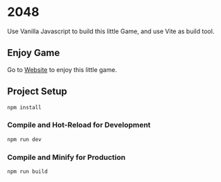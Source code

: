 # 2048

Use Vanilla Javascript to build this little Game, and use Vite as build tool.

## Enjoy Game

Go to [Website](https://2048-andy820621.vercel.app/) to enjoy this little game.

## Project Setup

```sh
npm install
```

### Compile and Hot-Reload for Development

```sh
npm run dev
```

### Compile and Minify for Production

```sh
npm run build
```
